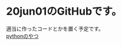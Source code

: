 # 20jun01のGitHubです。

適当に作ったコードとかを置く予定です。  
[pythonのやつ](https://github.com/20jun01/first/tree/master/%E3%82%B8%E3%83%A5%E3%83%94%E3%82%BF%E3%83%BC%E3%83%8E%E3%83%BC%E3%83%88%E3%83%96%E3%83%83%E3%82%AF%E7%94%A8)
